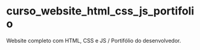 # curso_website_html_css_js_portifolio
Website completo com HTML, CSS e JS / Portifólio do desenvolvedor.

